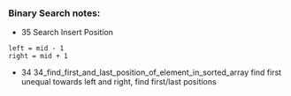 ### Binary Search notes:

- 35 Search Insert Position

```
left = mid - 1
right = mid + 1
```

- 34 34_find_first_and_last_position_of_element_in_sorted_array
  find first unequal towards left and right, find first/last positions
